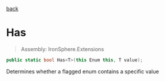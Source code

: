 ﻿

[back](/IronSphere.Extensions/types/EnumExtension)

# Has

> Assembly: IronSphere.Extensions

```csharp
public static bool Has<T>(this Enum this, T value);
```

Determines whether a flagged enum contains a specific value

 